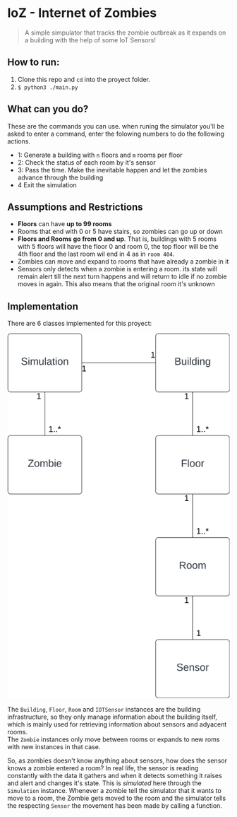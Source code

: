 # IoZ - Internet of Zombies

> A simple simpulator that tracks the zombie outbreak as it expands on a building with the help of some IoT Sensors!

## How to run:

1. Clone this repo and `cd` into the proyect folder.
2.   ```$ python3 ./main.py```

## What can you do?

These are the commands you can use. when runing the simulator you'll be asked to enter a command, enter the folowing numbers to do the following actions.

- 1: Generate a building with `n` floors and `m` rooms per floor
- 2: Check the status of each room by it's sensor
- 3: Pass the time. Make the inevitable happen and let the zombies advance through the building
- 4 Exit the simulation

## Assumptions and Restrictions

- **Floors** can have **up to 99 rooms**
- Rooms that end with 0 or 5 have stairs, so zombies can go up or down
- **Floors and Rooms go from 0 and up**. That is, buildings with 5 rooms with 5 floors will have the floor 0 and room 0,  the top floor will be the 4th floor and the last room wil end in 4 as in `room 404`.
- Zombies can move and expand to rooms that have already a zombie in it
- Sensors only detects when a zombie is entering a room. its state will remain alert till the next turn happens and will return to idle if no zombie moves in again. This also means that the original room it's unknown


## Implementation

There are 6 classes implemented for this proyect:  

![UML Diagram](./assets/uml%20diagram.png)

The `Building`,
`Floor`,
`Room` and 
`IOTSensor` instances are the building infrastructure, so they only manage information about the building itself, which is mainly used for retrieving information about sensors and adyacent rooms.  
The `Zombie` instances only move between rooms or expands to new roms with new instances in that case.

So, as zombies doesn't know anything about sensors, how does the sensor knows a zombie entered a room?  In real life, the sensor is reading constantly with the data it gathers and when it detects something it raises and alert and changes it's state. This is *simulated* here through the `Simulation` instance. Whenever a zombie tell the simulator that it wants to move to a room, the Zombie gets moved to the room and the simulator tells the respecting `Sensor` the movement has been made by calling a function.

